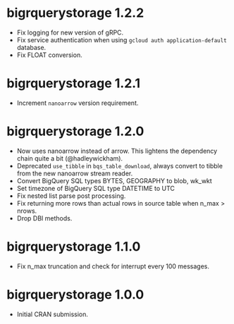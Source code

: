 # bigrquerystorage 1.2.2

* Fix logging for new version of gRPC.
* Fix service authentication when using `gcloud auth application-default` database.
* Fix FLOAT conversion.

# bigrquerystorage 1.2.1

* Increment `nanoarrow` version requirement.

# bigrquerystorage 1.2.0

* Now uses nanoarrow instead of arrow. This lightens the dependency chain quite a bit (@hadleywickham).
* Deprecated `use_tibble` in `bqs_table_download`, always convert to tibble from the new nanoarrow stream reader.
* Convert BigQuery SQL types BYTES, GEOGRAPHY to blob, wk_wkt
* Set timezone of BigQuery SQL type DATETIME to UTC
* Fix nested list parse post processing.
* Fix returning more rows than actual rows in source table when n_max > nrows.
* Drop DBI methods.

# bigrquerystorage 1.1.0

* Fix n_max truncation and check for interrupt every 100 messages.

# bigrquerystorage 1.0.0

* Initial CRAN submission.
